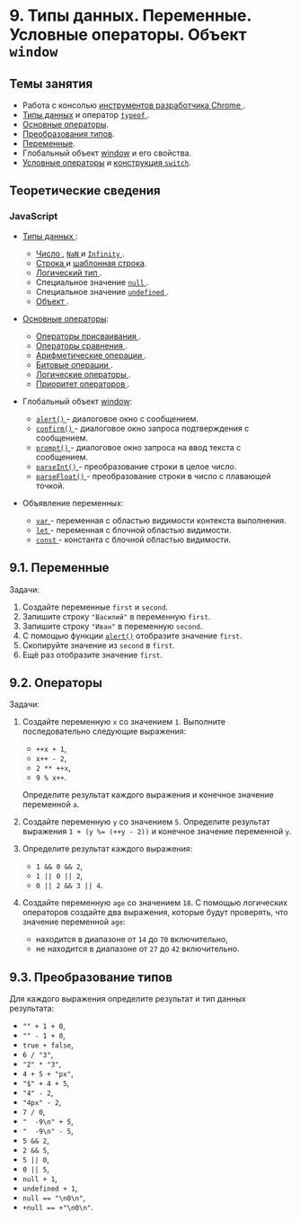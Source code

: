# 9. Типы данных. Переменные. Условные операторы. Объект `window`

## Темы занятия

- Работа с консолью [инструментов разработчика Chrome
](https://developers.google.com/web/tools/chrome-devtools).
- [Типы данных](https://learn.javascript.ru/types-intro) и оператор [`typeof`
](https://developer.mozilla.org/ru/docs/Web/JavaScript/Reference/Operators/typeof).
- [Основные операторы](https://learn.javascript.ru/operators).
- [Преобразования типов](https://learn.javascript.ru/types-conversion).
- [Переменные](https://learn.javascript.ru/let-const).
- Глобальный объект 
[window](https://developer.mozilla.org/ru/docs/Web/API/Window) и его свойства.
- [Условные операторы](https://learn.javascript.ru/ifelse) и
[конструкция `switch`](https://learn.javascript.ru/switch).

## Теоретические сведения

### JavaScript

- [Типы данных
](https://developer.mozilla.org/ru/docs/Web/JavaScript/Data_structures):

  - [Число
  ](https://developer.mozilla.org/ru/docs/Web/JavaScript/Reference/Global_Objects/Number),
  [`NaN`
  ](https://developer.mozilla.org/ru/docs/Web/JavaScript/Reference/Global_Objects/NaN) и
  [`Infinity`
  ](https://developer.mozilla.org/ru/docs/Web/JavaScript/Reference/Global_Objects/Infinity).
  - [Строка
  ](https://developer.mozilla.org/ru/docs/Web/JavaScript/Reference/Global_Objects/String)
  и [шаблонная строка](https://developer.mozilla.org/ru/docs/Web/API/Window).
  - [Логический тип
  ](https://developer.mozilla.org/ru/docs/Web/JavaScript/Reference/Global_Objects/Boolean).
  - Специальное значение [`null`
  ](https://developer.mozilla.org/ru/docs/Web/JavaScript/Reference/Global_Objects/null).
  - Специальное значение [`undefined`
  ](https://developer.mozilla.org/ru/docs/Web/JavaScript/Reference/Global_Objects/undefined).
  - [Объект
  ](https://developer.mozilla.org/ru/docs/Web/JavaScript/Guide/Working_with_Objects).

- [Основные операторы](https://learn.javascript.ru/operators):

  - [Операторы присваивания
  ](https://developer.mozilla.org/ru/docs/Web/JavaScript/Reference/Operators/Assignment_Operators).
  - [Операторы сравнения
  ](https://developer.mozilla.org/ru/docs/Web/JavaScript/Reference/Operators/Операторы_сравнения).
  - [Арифметические операции
  ](https://developer.mozilla.org/ru/docs/Web/JavaScript/Reference/Operators/Arithmetic_Operators).
  - [Битовые операции
  ](https://developer.mozilla.org/ru/docs/Web/JavaScript/Reference/Operators/Bitwise_Operators).
  - [Логические операторы
  ](https://developer.mozilla.org/ru/docs/Web/JavaScript/Reference/Operators/Логические_операторы).
  - [Приоритет операторов
  ](https://developer.mozilla.org/ru/docs/Web/JavaScript/Reference/Operators/Operator_Precedence).

- Глобальный объект
[window](https://developer.mozilla.org/ru/docs/Web/API/Window):

  - [`alert()`
  ](https://developer.mozilla.org/ru/docs/Web/API/Window/alert) -
  диалоговое окно с сообщением.
  - [`confirm()`
  ](https://developer.mozilla.org/ru/docs/Web/API/Window/confirm) -
  диалоговое окно запроса подтверждения с сообщением.
  - [`prompt()`
  ](https://developer.mozilla.org/ru/docs/Web/API/Window/prompt) -
  диалоговое окно запроса на ввод текста с сообщением.
  - [`parseInt()`
  ](https://developer.mozilla.org/ru/docs/Web/JavaScript/Reference/Global_Objects/parseInt) -
  преобразование строки в целое число.
  - [`parseFloat()`
  ](https://developer.mozilla.org/ru/docs/Web/JavaScript/Reference/Global_Objects/parseFloat) -
  преобразование строки в число с плавающей точкой.

- Объявление переменных:

  - [`var`
  ](https://developer.mozilla.org/ru/docs/Web/JavaScript/Reference/Statements/var) -
  переменная с областью видимости контекста выполнения.
  - [`let`
  ](https://developer.mozilla.org/ru/docs/Web/JavaScript/Reference/Statements/let) -
  переменная с блочной областью видимости. 
  - [`const`
  ](https://developer.mozilla.org/ru/docs/Web/JavaScript/Reference/Statements/const) -
  константа с блочной областью видимости.

## 9.1. Переменные

Задачи:

1. Создайте переменные `first` и `second`.
2. Запишите строку `"Василий"` в переменную `first`.
3. Запишите строку `"Иван"` в переменную `second`.
4. С помощью функции
[`alert()`](https://developer.mozilla.org/ru/docs/Web/API/Window/alert)
отобразите значение `first`.
5. Скопируйте значение из `second` в `first`.
6. Ещё раз отобразите значение `first`.

## 9.2. Операторы

Задачи:

1. Создайте переменную `x` со значением `1`. Выполните последовательно 
следующие выражения:

    - `++x + 1`,
    - `x++ - 2`,
    - `2 ** ++x`,
    - `9 % x++`.
  
    Определите результат каждого выражения и конечное значение переменной `a`.
    
2. Создайте переменную `y` со значением `5`. Определите результат выражения
`1 + (y %= (++y - 2))` и конечное значение переменной `y`.

3. Определите результат каждого выражения:

    - `1 && 0 && 2`,
    - `1 || 0 || 2`,
    - `0 || 2 && 3 || 4`.
    
4. Создайте переменную `age` со значением `18`. С помощью логических операторов
создайте два выражения, которые будут проверять, что значение переменной `age`:
    - находится в диапазоне от `14` до `70` включительно,
    - не находится в диапазоне от `27` до `42` включительно.

## 9.3. Преобразование типов

Для каждого выражения определите результат и тип данных результата:

- `"" + 1 + 0`,
- `"" - 1 + 0`,
- `true + false`,
- `6 / "3"`,
- `"2" * "3"`,
- `4 + 5 + "px"`,
- `"$" + 4 + 5`,
- `"4" - 2`,
- `"4px" - 2`,
- `7 / 0`,
- `"  -9\n" + 5`,
- `"  -9\n" - 5`,
- `5 && 2`,
- `2 && 5`,
- `5 || 0`,
- `0 || 5`,
- `null + 1`,
- `undefined + 1`,
- `null == "\n0\n"`,
- `+null == +"\n0\n"`.

